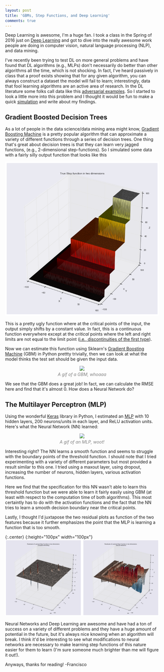 ```yaml
---
layout: post
title: 'GBMs, Step Functions, and Deep Learning'
comments: true
---
```


Deep Learning is awesome, I'm a huge fan. I took a class in the Spring of 2016 just on [Deep Learning](https://github.com/franciscojavierarceo/ECBME6040) and got to dive into the really awesome work people are doing in computer vision, natural language processing (NLP), and data mining.

I've recently been trying to test DL on more general problems and have found that DL algorithms (e.g., MLPs) don't necessarily do better than other algorithms all the time, which is not shocking. In fact, I've heard passively in class that a proof exists showing that for any given algorithm, you can always construct a dataset the model will fail to learn; interestingly, data that fool learning algorithms are an active area of research. In the DL literature some folks call data like this [adversarial examples](https://static.googleusercontent.com/media/research.google.com/en//pubs/archive/45471.pdf). So I started to look a little more into this problem and I thought it would be fun to make a quick [simulation](https://github.com/franciscojavierarceo/Python/blob/master/Step%20Functions.ipynb) and write about my findings.

## Gradient Boosted Decision Trees

As a lot of people in the data science/data mining area might know, [Gradient Boosting Machine](https://statweb.stanford.edu/~jhf/ftp/trebst.pdf) is a pretty popular algorithm that can approximate a variety of different functions through a series of decision trees. One thing that's great about decision trees is that they can learn very jagged functions, (e.g., 2-dimensional step-functions). So I simulated some data with a fairly silly output function that looks like this

<center>
    <img src="/assets/images/stepfunction_true.png">
</center>

This is a pretty ugly function where at the critical points of the input, the output simply shifts by a constant value. In fact, this is a continuous function everywhere except at the *critical* points where the left and right limits are not equal to the limit point ([i.e., discontinuities of the first type](https://en.wikipedia.org/wiki/Classification_of_discontinuities)).

Now we can estimate this function using Sklearn's [Gradient Boosting Machine](http://scikit-learn.org/stable/modules/generated/sklearn.ensemble.GradientBoostingClassifier.html) (GBM) in Python prettty trivially, then we can look at what the model thinks the test set should be given the input data.

<p style="text-align: center; color:gray;"> 
    <img src="/assets/images/stepfunctiongbm.gif">
    <br>
    <i>A gif of a GBM, whoaaa</i>
</p>

We see that the GBM does a great job! In fact, we can calculate the RMSE here and find that it's almost 0. How does a Neural Network do? 

## The Multilayer Perceptron (MLP)

Using the wonderful [Keras](https://keras.io/) library in Python, I estimated an [MLP](https://en.wikipedia.org/wiki/Multilayer_perceptron) with 10 hidden layers, 200 neurons/units in each layer, and ReLU activation units. Here's what the Neural Network (NN) learned:

<p style="text-align: center; color:gray;"> 
    <img src="/assets/images/stepfunctionmlp.gif">
    <br>
    <i>A gif of an MLP, woot!</i>
</p>

Interesting right? The NN learns a smooth function and seems to struggle with the boundary points of the threshold function. I should note that I tried experimenting with a variety of different parameters but most provided a result similar to this one. I tried using a maxout layer, using dropout, increasing the number of neurons, hidden layers, various activation functions. 

Here we find that the specification for this NN wasn't able to learn this threshold function but we were able to learn it fairly easily using GBM (at least with respect to the computation time of both algorithms). This most certaintly has to do with the activation functions and the fact that the NN tries to learn a smooth decision boundary near the critical points.

Lastly, I thought I'd juxtapose the two residual plots as function of the two features because it further emphasizes the point that the MLP is learning a function that is too smooth.

{:.center}
{:height="100px" width="100px"}
![Look at them there residuals](/assets/images/stepfunction_res.png)

Neural Networks and Deep Learning are awesome and have had a ton of success on a variety of different problems and they have a huge amount of potential in the future, but it's always nice knowing when an algorithm will break. I think it'd be interesting to see what modifications to neural networks are necessary to make learning step functions of this nature easier for them to learn (I'm sure someone much brighter than me will figure it out!).

Anyways, thanks for reading!
-Francisco
